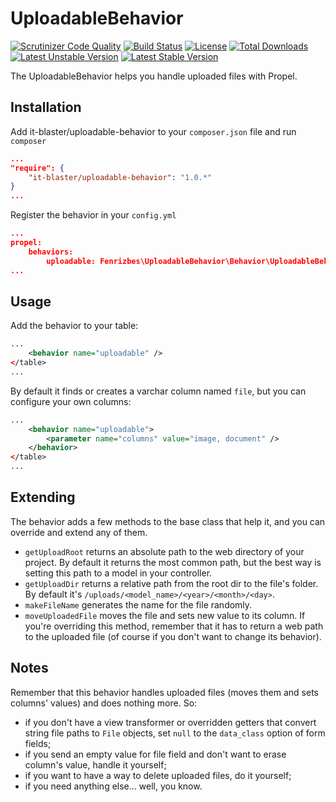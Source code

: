 # UploadableBehavior

[![Scrutinizer Code Quality](https://scrutinizer-ci.com/g/it-blaster/uploadable-behavior/badges/quality-score.png?b=master)](https://scrutinizer-ci.com/g/it-blaster/uploadable-behavior/?branch=master) [![Build Status](https://scrutinizer-ci.com/g/it-blaster/uploadable-behavior/badges/build.png?b=master)](https://scrutinizer-ci.com/g/it-blaster/uploadable-behavior/build-status/master) [![License](https://poser.pugx.org/it-blaster/uploadable-behavior/license.svg)](https://packagist.org/packages/it-blaster/uploadable-behavior) [![Total Downloads](https://poser.pugx.org/it-blaster/uploadable-behavior/downloads)](https://packagist.org/packages/it-blaster/uploadable-behavior) [![Latest Unstable Version](https://poser.pugx.org/it-blaster/uploadable-behavior/v/unstable.svg)](https://packagist.org/packages/it-blaster/uploadable-behavior) [![Latest Stable Version](https://poser.pugx.org/it-blaster/uploadable-behavior/v/stable.svg)](https://packagist.org/packages/it-blaster/uploadable-behavior)

The UploadableBehavior helps you handle uploaded files with Propel.

## Installation

Add it-blaster/uploadable-behavior to your `composer.json` file and run `composer`

```json
...
"require": {
    "it-blaster/uploadable-behavior": "1.0.*"
}
...
```

Register the behavior in your `config.yml`

```json
...
propel:
    behaviors:
        uploadable: Fenrizbes\UploadableBehavior\Behavior\UploadableBehavior
...
```

## Usage

Add the behavior to your table:

```xml
...
    <behavior name="uploadable" />
</table>
...
```

By default it finds or creates a varchar column named `file`, but you can configure your own columns:

```xml
...
    <behavior name="uploadable">
        <parameter name="columns" value="image, document" />
    </behavior>
</table>
...
```

## Extending

The behavior adds a few methods to the base class that help it, and you can override and extend any of them.
- `getUploadRoot` returns an absolute path to the web directory of your project. By default it returns the most
common path, but the best way is setting this path to a model in your controller.
- `getUploadDir` returns a relative path from the root dir to the file's folder. By default it's
`/uploads/<model_name>/<year>/<month>/<day>`.
- `makeFileName` generates the name for the file randomly.
- `moveUploadedFile` moves the file and sets new value to its column. If you're overriding this method, remember
that it has to return a web path to the uploaded file (of course if you don't want to change its behavior).

## Notes

Remember that this behavior handles uploaded files (moves them and sets columns' values) and does nothing more.
So:
- if you don't have a view transformer or overridden getters that convert string file paths to `File` objects,
set `null` to the `data_class` option of form fields;
- if you send an empty value for file field and don't want to erase column's value, handle it yourself;
- if you want to have a way to delete uploaded files, do it yourself;
- if you need anything else... well, you know.
